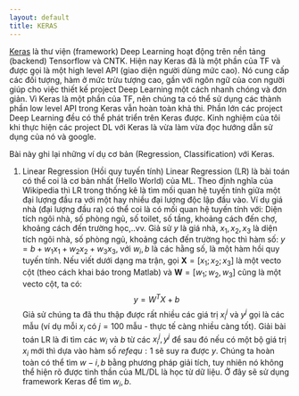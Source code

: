 ```yaml
---
layout: default
title: KERAS
---
```


[Keras](http://keras.io) là thư viện (framework) Deep Learning hoạt động trên nền tảng (backend) Tensorflow và CNTK. Hiện nay Keras đã là một phần của TF và được gọi là một high level API (giao diện người dùng mức cao). Nó cung cấp các đối tượng, hàm ở mức trừu tượng cao, gần với ngôn ngữ của con người giúp cho việc thiết kế project Deep Learning một cách nhanh chóng và đơn giản. Vì Keras là một phần của TF, nên chúng ta có thể sử dụng các thành phần low level API trong Keras vẫn hoàn toàn khả thi. Phần lớn các project Deep Learning đều có thể phát triển trên Keras được. Kinh nghiệm của tôi khi thực hiện các project DL với Keras là vừa làm vừa đọc hướng dẫn sử dụng của nó và google. 

Bài này ghi lại những ví dụ cơ bản (Regression, Classification) với Keras.
1. Linear Regression (Hồi quy tuyến tính)
Linear Regression (LR) là bài toán có thể coi là cơ bản nhất (Hello World) của ML. Theo định nghĩa của Wikipedia thì LR trong thống kê là tìm mối quan hệ tuyến tính giữa một đại lượng đầu ra với một hay nhiều đại lượng độc lập đầu vào. Ví dụ giá nhà (đại lượng đầu ra) có thể coi là có mối quan hệ tuyến tính với: Diện tích ngôi nhà, số phòng ngủ, số toilet, số tầng, khoảng cách đến chợ, khoảng cách đến trường học,..vv. Giả sử $y$ là giá nhà, $x_1, x_2, x_3$ là diện tích ngôi nhà, số phòng ngủ, khoảng cách đến trường học thì hàm số:
$y = b+w_1x_1 + w_2x_2 + w_3x_3$, với $w_i, b$ là các hằng số, là một hàm hồi quy tuyến tính.  Nếu viết dưới dạng ma trận, gọi $\mathbf{X}=[x_1; x_2; x_3]$ là một vecto cột (theo cách khai báo trong Matlab) và $\mathbf{W}=[w_1;w_2,w_3]$ cũng là một vecto cột, ta có:
$$
\begin{equation}
y =W^TX+b
\label{equ:1}
\end{equation}
$$
Giả sử chúng ta đã thu thập được rất nhiều các giá trị $x_i^j$ và $y^j$ gọi là các mẫu (ví dụ mỗi $x_i$ có $j = 100$ mẫu - thực tế càng nhiều càng tốt). Giải bài toán LR là đi tìm các $w_i$ và $b$ từ các $x_i^j, y^j$ để sau đó nếu có một bộ giá trị $x_i$ mới thì dựa vào hàm số $ref{equ:1}$ sẽ suy ra được $y$. Chúng ta hoàn toàn có thể tìm $w-i, b$ bằng phương pháp giải tích, tuy nhiên nó không thể hiện rõ được tinh thần của ML/DL là học từ dữ liệu. Ở đây sẽ sử dụng framework Keras để tìm $w_i,b$.